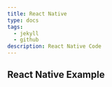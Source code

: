 ```yaml
---
title: React Native
type: docs
tags:
  - jekyll
  - github
description: React Native Code
---
```


## React Native Example
